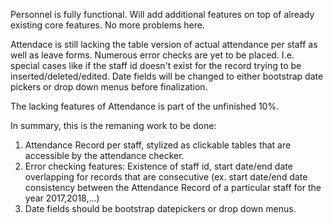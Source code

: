 Personnel is fully functional. Will add additional features on top of already existing core features. No more problems here.

Attendace is still lacking the table version of actual attendance per staff as well as leave forms. Numerous error checks are yet to be placed.
I.e. special cases like if the staff id doesn't exist for the record trying to be inserted/deleted/edited. Date fields will be 
changed to either bootstrap date pickers or drop down menus before finalization.

The lacking features of Attendance is part of the unfinished 10%.

In summary, this is the remaning work to be done:

1. Attendance Record per staff, stylized as clickable tables that are accessible by the attendance checker.
2. Error checking features: Existence of staff id, start date/end date overlapping for records that are consecutive 
    (ex. start date/end date consistency between the Attendance Record of a particular staff for the year 2017,2018,...)
3. Date fields should be bootstrap datepickers or drop down menus.

